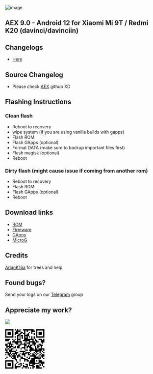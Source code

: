 ![image](https://user-images.githubusercontent.com/30686963/129477746-a2cd3481-3e00-4fa9-8603-d53234c29926.png)

## AEX 9.0 - Android 12 for Xiaomi Mi 9T / Redmi K20 (davinci/davinciin)
## Changelogs
- [Here](https://github.com/markkeybuilds/changelogs/blob/main/aex/changelogs.json)

## Source Changelog
- Please check [AEX](https://github.com/AospExtended) github XD

## Flashing Instructions
### Clean flash
- Reboot to recovery
- wipe system (if you are using vanilla builds with gapps)
- Flash ROM
- Flash GApps (optional)
- Format DATA (make sure to backup important files first)
- Flash magisk (optional)
- Reboot

### Dirty flash (might cause issue if coming from another rom)
- Reboot to recovery
- Flash ROM
- Flash GApps (optional)
- Reboot

## Download links
- [ROM](https://sourceforge.net/projects/markkeybuilds/files/a12beta/)
- [Firmware](https://xiaomifirmwareupdater.com/firmware/davinci/)
- [GApps](https://sourceforge.net/projects/nikgapps/files/Releases/NikGapps-S/18-Oct-2021/)
- [MicroG](https://sourceforge.net/projects/markkeybuilds/files/NanoDroid-MicroG.zip/download)

## Credits 
[ArianK16a](http://https://github.com/ArianK16a) for trees and help

## Found bugs?
Send your logs on our [Telegram](https://t.me/joinchat/LGRjUZ3UyrxlMWM1) group

## Appreciate my work?
[![](https://www.paypalobjects.com/en_US/i/btn/btn_donateCC_LG.gif)](https://www.paypal.com/cgi-bin/webscr?cmd=_s-xclick&hosted_button_id=3U96JUKTPDQE4)

![image](https://github.com/markkeybuilds/changelogs/blob/main/QR%20Code.png)
